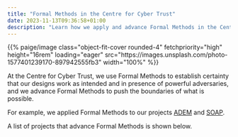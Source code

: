 ```yaml
---
title: "Formal Methods in the Centre for Cyber Trust"
date: 2023-11-13T09:36:58+01:00
description: "Learn how we apply and advance Formal Methods in the Centre"
---
```


<p>{{% paige/image class="object-fit-cover rounded-4" fetchpriority="high" height="16rem" loading="eager" src="https://images.unsplash.com/photo-1577401239170-897942555fb3" width="100%" %}}</p>

At the Centre for Cyber Trust, we use Formal Methods to establish certainty that our designs work as intended and in presence of powerful adversaries, and we advance Formal Methods to push the boundaries of what is possible.

For example, we applied Formal Methods to our projects [ADEM](/homepage/projects/adem) and [SOAP](/homepage/projects/secure-messaging).

A list of projects that advance Formal Methods is shown below.
